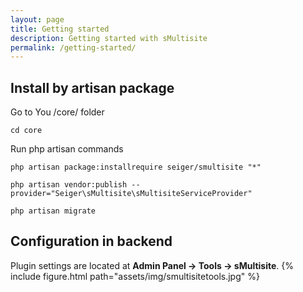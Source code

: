 ```yaml
---
layout: page
title: Getting started
description: Getting started with sMultisite
permalink: /getting-started/
---
```


## Install by artisan package

Go to You /core/ folder

```console
cd core
```

Run php artisan commands

```console
php artisan package:installrequire seiger/smultisite "*"
```

```console
php artisan vendor:publish --provider="Seiger\sMultisite\sMultisiteServiceProvider"
```

```console
php artisan migrate
```

## Configuration in backend

Plugin settings are located at **Admin Panel -> Tools -> sMultisite**.
{% include figure.html path="assets/img/smultisitetools.jpg" %}